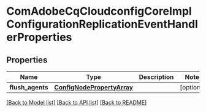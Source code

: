 # ComAdobeCqCloudconfigCoreImplConfigurationReplicationEventHandlerProperties

## Properties
Name | Type | Description | Notes
------------ | ------------- | ------------- | -------------
**flush_agents** | [**ConfigNodePropertyArray**](ConfigNodePropertyArray.md) |  | [optional] 

[[Back to Model list]](../README.md#documentation-for-models) [[Back to API list]](../README.md#documentation-for-api-endpoints) [[Back to README]](../README.md)



